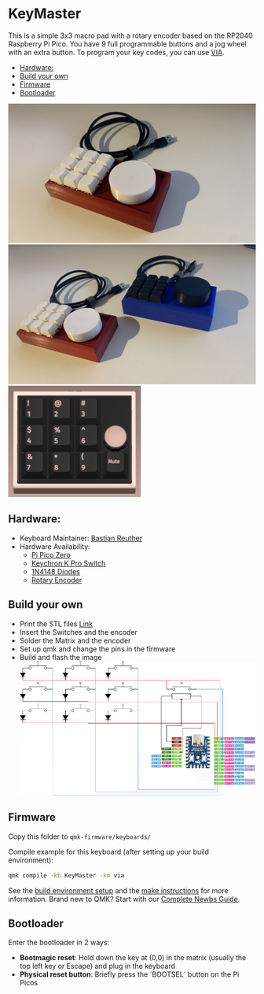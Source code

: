 # KeyMaster
This is a simple 3x3 macro pad with a rotary encoder based on the RP2040 Raspberry Pi Pico. 
You have 9 full programmable buttons and a jog wheel with an extra button. To program your key codes, you can use [VIA](https://www.caniusevia.com/). 


- [Hardware:](#hardware)
- [Build your own](#build-your-own)
- [Firmware](#firmware)
- [Bootloader](#bootloader)

![Image](images/Keymaster1.JPEG)
![Image](images/Keymaster4.JPEG)
![Image](images/VIA.png)



## Hardware:

* Keyboard Maintainer: [Bastian Reuther](https://github.com/bastifpv)
* Hardware Availability: 
    - [Pi Pico Zero](https://www.waveshare.com/rp2040-zero.htm) 
    - [Keychron K Pro Switch](https://www.keychron.com/products/keychron-k-pro-switch)
    - [1N4148 Diodes](https://www.amazon.de/Hailege-100PCS-1N4148-IN4148-High-Speed/dp/B07YZ8G7TG/ref=sr_1_6?__mk_de_DE=%C3%85M%C3%85%C5%BD%C3%95%C3%91&crid=N5YHFBVFQFPE&keywords=diode+100+pack&qid=1695635790&sprefix=diode+100+pack%2Caps%2C92&sr=8-6)
    - [Rotary Encoder](https://de.aliexpress.com/item/1005003672156760.html?spm=a2g0o.productlist.main.9.4d113mB63mB6OE&algo_pvid=695d0713-7b80-4c50-9ac2-63957315c66a&aem_p4p_detail=202312040738008585315538620850003585044&algo_exp_id=695d0713-7b80-4c50-9ac2-63957315c66a-4&pdp_npi=4%40dis%21EUR%212.28%212.12%21%21%212.42%21%21%402103890117017042806291571eaaaf%2112000026741773793%21sea%21DE%210%21AB&curPageLogUid=GmiH1mOTxMkl&search_p4p_id=202312040738008585315538620850003585044_5)


## Build your own
- Print the STL files [Link](https://www.printables.com/de/model/669777-keymaster-makropad-3x3-with-roatry-encoder-qmkvia)
- Insert the Switches and the encoder
- Solder the Matrix and the encoder
- Set up qmk and change the pins in the firmware
- Build and flash the image
![schaltplan](images/Schaltplan.png)

## Firmware
Copy this folder to `qmk-firmware/keyboards/`

Compile example for this keyboard (after setting up your build environment):

```bash
qmk compile -kb KeyMaster -km via
```

See the [build environment setup](https://docs.qmk.fm/#/getting_started_build_tools) and the [make instructions](https://docs.qmk.fm/#/getting_started_make_guide) for more information. Brand new to QMK? Start with our [Complete Newbs Guide](https://docs.qmk.fm/#/newbs).

## Bootloader
Enter the bootloader in 2 ways:
* **Bootmagic reset**: Hold down the key at (0,0) in the matrix (usually the top left key or Escape) and plug in the keyboard
* **Physical reset button**: Briefly press the ´BOOTSEL´ button on the Pi Picos
